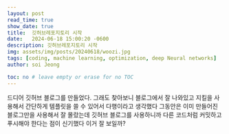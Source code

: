 ```yaml
---
layout: post
read_time: true
show_date: true
title:  깃허브레포지토리 시작
date:   2024-06-18 15:00:20 -0600
description: 깃허브레포지토리 시작
img: assets/img/posts/20240618/woozi.jpg
tags: [coding, machine learning, optimization, deep Neural networks]
author: soi Jeong

toc: no # leave empty or erase for no TOC
---
```

드디어 깃허브 블로그를 만들었다. 그래도 찾아보니 블로그에서 잘 나와있고 지킬을 사용해서 간단하게 템플릿을 쓸 수 있어서 다행이라고 생각했다 
그동안은 이미 만들어진 블로그만을 사용해서 잘 몰랐는데 깃허브 블로그를 사용하니까 다른 코드처럼 커밋하고 푸시해야 한다는 점이 신기했다 
이거 잘 보일까?


